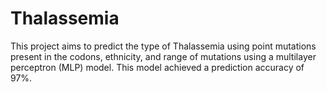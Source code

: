 # Thalassemia

This project aims to predict the type of Thalassemia using point mutations present in the codons, ethnicity, and range of mutations using a multilayer perceptron (MLP) model.
This model achieved a prediction accuracy of 97%.
